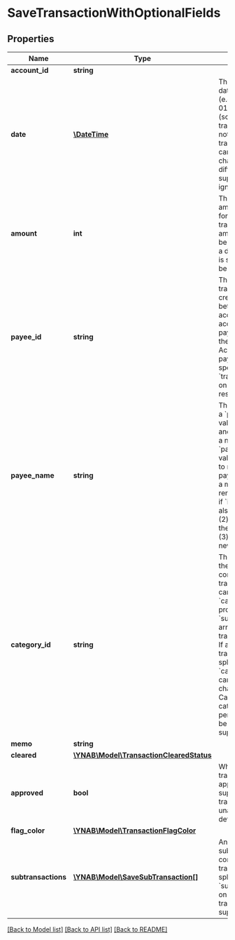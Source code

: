 # SaveTransactionWithOptionalFields

## Properties
Name | Type | Description | Notes
------------ | ------------- | ------------- | -------------
**account_id** | **string** |  | [optional] 
**date** | [**\DateTime**](\DateTime.md) | The transaction date in ISO format (e.g. 2016-12-01).  Future dates (scheduled transactions) are not permitted.  Split transaction dates cannot be changed and if a different date is supplied it will be ignored. | [optional] 
**amount** | **int** | The transaction amount in milliunits format.  Split transaction amounts cannot be changed and if a different amount is supplied it will be ignored. | [optional] 
**payee_id** | **string** | The payee for the transaction.  To create a transfer between two accounts, use the account transfer payee pointing to the target account.  Account transfer payees are specified as &#x60;transfer_payee_id&#x60; on the account resource. | [optional] 
**payee_name** | **string** | The payee name.  If a &#x60;payee_name&#x60; value is provided and &#x60;payee_id&#x60; has a null value, the &#x60;payee_name&#x60; value will be used to resolve the payee by either (1) a matching payee rename rule (only if &#x60;import_id&#x60; is also specified) or (2) a payee with the same name or (3) creation of a new payee. | [optional] 
**category_id** | **string** | The category for the transaction.  To configure a split transaction, you can specify null for &#x60;category_id&#x60; and provide a &#x60;subtransactions&#x60; array as part of the transaction object.  If an existing transaction is a split, the &#x60;category_id&#x60; cannot be changed.  Credit Card Payment categories are not permitted and will be ignored if supplied. | [optional] 
**memo** | **string** |  | [optional] 
**cleared** | [**\YNAB\Model\TransactionClearedStatus**](TransactionClearedStatus.md) |  | [optional] 
**approved** | **bool** | Whether or not the transaction is approved.  If not supplied, transaction will be unapproved by default. | [optional] 
**flag_color** | [**\YNAB\Model\TransactionFlagColor**](TransactionFlagColor.md) |  | [optional] 
**subtransactions** | [**\YNAB\Model\SaveSubTransaction[]**](SaveSubTransaction.md) | An array of subtransactions to configure a transaction as a split. Updating &#x60;subtransactions&#x60; on an existing split transaction is not supported. | [optional] 

[[Back to Model list]](../../README.md#documentation-for-models) [[Back to API list]](../../README.md#documentation-for-api-endpoints) [[Back to README]](../../README.md)

